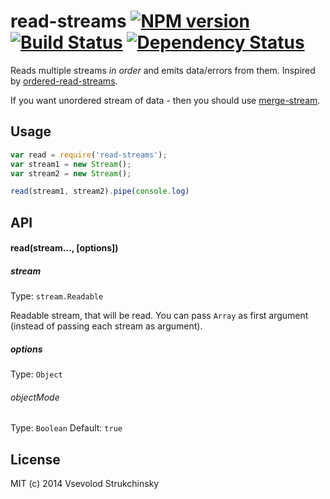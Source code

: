 # read-streams [![NPM version][npm-image]][npm-url] [![Build Status][travis-image]][travis-url] [![Dependency Status][depstat-image]][depstat-url]

Reads multiple streams _in order_ and emits data/errors from them. Inspired by [ordered-read-streams](https://github.com/armed/ordered-read-streams).

If you want unordered stream of data - then you should use [merge-stream](https://github.com/grncdr/merge-stream).

## Usage

```js
var read = require('read-streams');
var stream1 = new Stream();
var stream2 = new Stream();

read(stream1, stream2).pipe(console.log)
```

## API

#### read(stream..., [options])

##### stream
Type: `stream.Readable`  

Readable stream, that will be read. You can pass `Array` as first argument (instead of passing each stream as argument).

##### options
Type: `Object`  

###### objectMode
Type: `Boolean`
Default: `true`

## License

MIT (c) 2014 Vsevolod Strukchinsky

[npm-url]: https://npmjs.org/package/read-streams
[npm-image]: https://badge.fury.io/js/read-streams.png

[travis-url]: http://travis-ci.org/floatdrop/read-streams
[travis-image]: https://travis-ci.org/floatdrop/read-streams.png?branch=master

[depstat-url]: https://david-dm.org/floatdrop/read-streams
[depstat-image]: https://david-dm.org/floatdrop/read-streams.png?theme=shields.io

[coveralls-url]: https://coveralls.io/r/floatdrop/read-streams
[coveralls-image]: https://coveralls.io/repos/floatdrop/read-streams/badge.png

